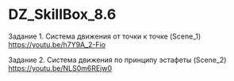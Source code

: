 # DZ_SkillBox_8.6
 Задание 1. Система движения от точки к точке (Scene_1)
 https://youtu.be/h7Y9A_2-Fio
 
 Задание 2. Система движения по принципу эстафеты (Scene_2)
 https://youtu.be/NLS0m6REjw0
